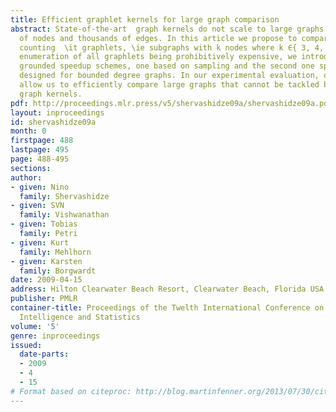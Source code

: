 ```yaml
---
title: Efficient graphlet kernels for large graph comparison
abstract: State-of-the-art  graph kernels do not scale to large graphs with hundreds
  of nodes and thousands of edges. In this article we propose to compare graphs by
  counting  \it graphlets, \ie subgraphs with k nodes where k ∈{ 3, 4, 5 }. Exhaustive
  enumeration of all graphlets being prohibitively expensive, we introduce two theoretically
  grounded speedup schemes, one based on sampling and the second one specifically
  designed for bounded degree graphs. In our experimental evaluation, our novel kernels
  allow us to efficiently compare large graphs that cannot be tackled by existing
  graph kernels.
pdf: http://proceedings.mlr.press/v5/shervashidze09a/shervashidze09a.pdf
layout: inproceedings
id: shervashidze09a
month: 0
firstpage: 488
lastpage: 495
page: 488-495
sections: 
author:
- given: Nino
  family: Shervashidze
- given: SVN
  family: Vishwanathan
- given: Tobias
  family: Petri
- given: Kurt
  family: Mehlhorn
- given: Karsten
  family: Borgwardt
date: 2009-04-15
address: Hilton Clearwater Beach Resort, Clearwater Beach, Florida USA
publisher: PMLR
container-title: Proceedings of the Twelth International Conference on Artificial
  Intelligence and Statistics
volume: '5'
genre: inproceedings
issued:
  date-parts:
  - 2009
  - 4
  - 15
# Format based on citeproc: http://blog.martinfenner.org/2013/07/30/citeproc-yaml-for-bibliographies/
---
```

